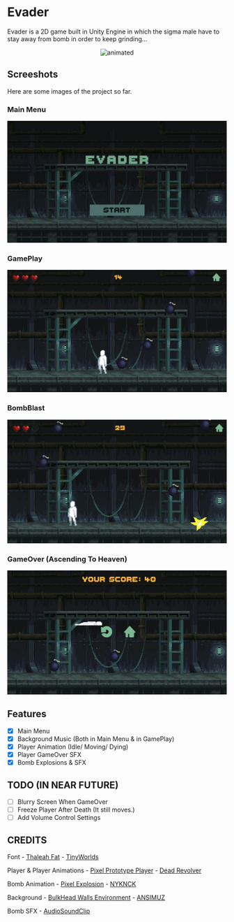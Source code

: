 # Evader

Evader is a 2D game built in Unity Engine in which the sigma male have to stay away from bomb in order to keep grinding...

<p align="center">
  <img src="Images/GamePlay.gif" alt="animated" />
</p>

## Screeshots

Here are some images of the project so far.

### Main Menu

![MainMenu](Images/MainMenu.png)

### GamePlay

![GamePlay](Images/GamePlay.png)

### BombBlast

![BombBlast](Images/BombBlast.png)

### GameOver (Ascending To Heaven)

![AscendingToHeaven](Images/AscendingToHeaven.png)

## Features

- [X] Main Menu
- [X] Background Music (Both in Main Menu & in GamePlay)
- [X] Player Animation (Idle/ Moving/ Dying)
- [X] Player GameOver SFX
- [X] Bomb Explosions & SFX

## TODO (IN NEAR FUTURE)

- [ ] Blurry Screen When GameOver
- [ ] Freeze Player After Death (It still moves.)
- [ ] Add Volume Control Settings

## CREDITS

Font - [Thaleah Fat](https://tinyworlds.itch.io/free-pixel-font-thaleah) - [TinyWorlds](https://tinyworlds.itch.io/)

Player & Player Animations - [Pixel Prototype Player](https://deadrevolver.itch.io/pixel-prototype-player-sprites) - [Dead Revolver](https://deadrevolver.itch.io/)

Bomb Animation - [Pixel Explosion](https://nyknck.itch.io/explosion) - [NYKNCK](https://nyknck.itch.io/explosion)

Background - [BulkHead Walls Environment](https://ansimuz.itch.io/bulkhead-walls-environment) - [ANSIMUZ](https://ansimuz.itch.io/)

Bomb SFX - [AudioSoundClip](https://audiosoundclips.com/8-bit-explosion-blast-sound-effects-sfx/)